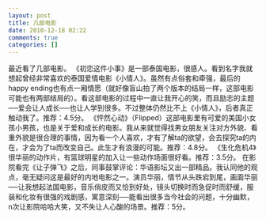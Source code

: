 ```yaml
---
layout: post
title: 几部电影
date: 2010-12-18 02:22
comments: true
categories: []
---
```

最近看了几部电影。
《初恋这件小事》是一部泰国电影，很感人。看到名字我就想起曾经非常喜欢的泰国爱情电影《小情人》。虽然有点俗套和牵强，最后的happy ending也有点一厢情愿（就好像盲山拍了两个版本的结局一样，这部电影可能也有两部结局的）。看这部电影的过程中一直让我开心的笑，而且励志的主题──爱会让人成长──也让人学到很多。不过整体仍然比不上《小情人》，后者真正触动我了。推荐：4.5分。
《怦然心动》（Flipped）这部电影里有可爱的美国小女孩小男孩，也是关于爱和成长的电影。我从来就觉得找男女朋友关注对方外貌、看重外貌是很合理的事情，因为看一个人喜欢，才有了解ta的欲望，会去探究ta的内在，才会为了ta而改变自己。此生才有浪漫的可能。推荐：4.8分。
《生化危机4》很华丽的动作片，有篮球明星的加入让一些动作场面很好看。推荐：3.5分。
在影院看完《让子弹飞》之后，同事鼓掌评论：华语影坛又出一部精品。我认同他的观点，毫无疑问这是最好的内地电影之一。演员华丽，情节从头跌宕到尾，画面华丽──让我想起法国电影，音乐俏皮而又恰到好处，镜头切换时而急促时而舒缓，服装和化妆有很强的戏剧感，寓意深刻──能看出很多当今社会的问题，十分幽默，n次让影院哈哈大笑，又不失让人心酸的场景。推荐：5分。
